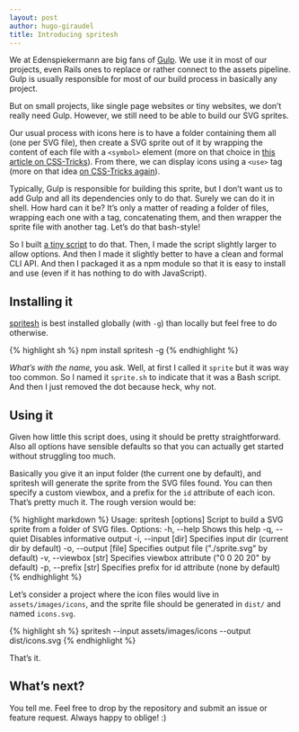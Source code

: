 ```yaml
---
layout: post
author: hugo-giraudel
title: Introducing spritesh
---
```


We at Edenspiekermann are big fans of [Gulp](http://gulpjs.com/). We use it in most of our projects, even Rails ones to replace or rather connect to the assets pipeline. Gulp is usually responsible for most of our build process in basically any project.

But on small projects, like single page websites or tiny websites, we don’t really need Gulp. However, we still need to be able to build our SVG sprites. 

Our usual process with icons here is to have a folder containing them all (one per SVG file), then create a SVG sprite out of it by wrapping the content of each file with a `<symbol>` element (more on that choice in [this article on CSS-Tricks](https://css-tricks.com/svg-symbol-good-choice-icons/)). From there, we can display icons using a `<use>` tag (more on that idea [on CSS-Tricks again](https://css-tricks.com/svg-use-external-source/)).

Typically, Gulp is responsible for building this sprite, but I don’t want us to add Gulp and all its dependencies only to do that. Surely we can do it in shell. How hard can it be? It’s only a matter of reading a folder of files, wrapping each one with a tag, concatenating them, and then wrapper the sprite file with another tag. Let’s do that bash-style!

So I built [a tiny script](https://github.com/edenspiekermann/sprite.sh) to do that. Then, I made the script slightly larger to allow options. And then I made it slightly better to have a clean and formal CLI API. And then I packaged it as a npm module so that it is easy to install and use (even if it has nothing to do with JavaScript).

## Installing it

[spritesh](https://github.com/edenspiekermann/sprite.sh) is best installed globally (with `-g`) than locally but feel free to do otherwise.

{% highlight sh %}
npm install spritesh -g
{% endhighlight %}

*What’s with the name,* you ask. Well, at first I called it `sprite` but it was way too common. So I named it `sprite.sh` to indicate that it was a Bash script. And then I just removed the dot because heck, why not.

## Using it

Given how little this script does, using it should be pretty straightforward. Also all options have sensible defaults so that you can actually get started without struggling too much.

Basically you give it an input folder (the current one by default), and spritesh will generate the sprite from the SVG files found. You can then specify a custom viewbox, and a prefix for the `id` attribute of each icon. That’s pretty much it. The rough version would be:

{% highlight markdown %}
Usage: spritesh [options]
Script to build a SVG sprite from a folder of SVG files.
Options:
  -h, --help             Shows this help
  -q, --quiet            Disables informative output
  -i, --input [dir]      Specifies input dir (current dir by default)
  -o, --output [file]    Specifies output file ("./sprite.svg" by default)
  -v, --viewbox [str]    Specifies viewbox attribute ("0 0 20 20" by default)
  -p, --prefix [str]     Specifies prefix for id attribute (none by default)
{% endhighlight %}

Let’s consider a project where the icon files would live in `assets/images/icons`, and the sprite file should be generated in `dist/` and named `icons.svg`.

{% highlight sh %}
spritesh --input assets/images/icons --output dist/icons.svg
{% endhighlight %}

That’s it.

## What’s next?

You tell me. Feel free to drop by the repository and submit an issue or feature request. Always happy to oblige! :)
